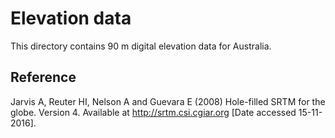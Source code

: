 # Elevation data

This directory contains 90 m digital elevation data for Australia.

## Reference

Jarvis A, Reuter HI, Nelson A and Guevara E (2008) Hole-filled SRTM for the globe. Version 4. Available at http://srtm.csi.cgiar.org [Date accessed 15-11-2016].
